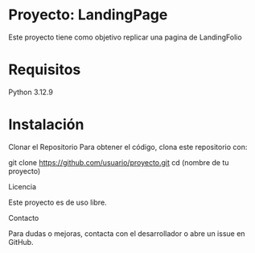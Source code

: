 <h1>Proyecto: LandingPage</h1>
Este proyecto tiene como objetivo replicar una pagina de LandingFolio

<h1>Requisitos</h1>
Python 3.12.9


<h1>Instalación</h1>
Clonar el Repositorio
Para obtener el código, clona este repositorio con:

 git clone https://github.com/usuario/proyecto.git
 cd (nombre de tu proyecto)

Licencia

Este proyecto es de uso libre.

Contacto

Para dudas o mejoras, contacta con el desarrollador o abre un issue en GitHub.

